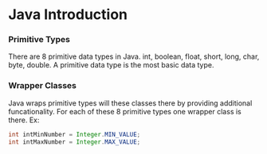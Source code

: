 # Java Introduction

### Primitive Types
There are 8 primitive data types in Java. int, boolean, float, short, long, char, byte, double. A primitive data type is the most basic data type.

### Wrapper Classes
Java wraps primitive types will these classes there by providing additional funcationality. For each of these 8 primitive types one wrapper class is there.
Ex:
```java
int intMinNumber = Integer.MIN_VALUE;
int intMaxNumber = Integer.MAX_VALUE;
```
